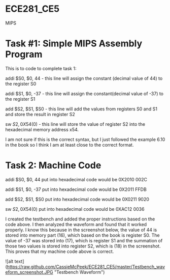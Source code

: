 ECE281_CE5
==========

MIPS

# Task #1: Simple MIPS Assembly Program

This is to code to complete task 1:
  
  addi $S0, $0, 44 - this line will assign the constant (decimal value of 44) to the register S0
  
  addi $S1, $0, -37 - this line will assign the constant(decimal value of -37) to the register S1
  
  add $S2, $S1, $S0 - this line will add the values from registers S0 and S1 and store the result in register S2
  
  sw $S2, 0X54($0) - this line will store the value of register S2 into the hexadecimal memory address x54.
  
I am not sure if this is the correct syntax, but I just followed the example 6.10 in the book so I think I am at least close to the 
correct format.

# Task 2: Machine Code

  addi $S0, $0, 44 put into hexadecimal code would be 0X2010 002C
  
  addi $S1, $0, -37 put into hexadecimal code would be 0X2011 FFDB
  
  add $S2, $S1, $S0 put into hexadecimal code would be 0X0211 9020
  
  sw $S2, 0X54($0) put into hexadecimal code would be 0XAC12 0036
  
  
I created the testbench and added the proper instructions based on the code above. I then analyzed the waveform and found that it worked properly. I know this because in the screenshot below, the value of 44 is stored into memory part (16), which based on the book is register S0. The value of -37 was stored into (17), which is register S1 and the summation of those two values is stored into register S2, which is (18) in the screenshot. This proves that my machine code above is correct.

![alt text] (https://raw.github.com/CassieMcPeek/ECE281_CE5/master/Testbench_waveform_screenshot.JPG "Testbench Waveform")
